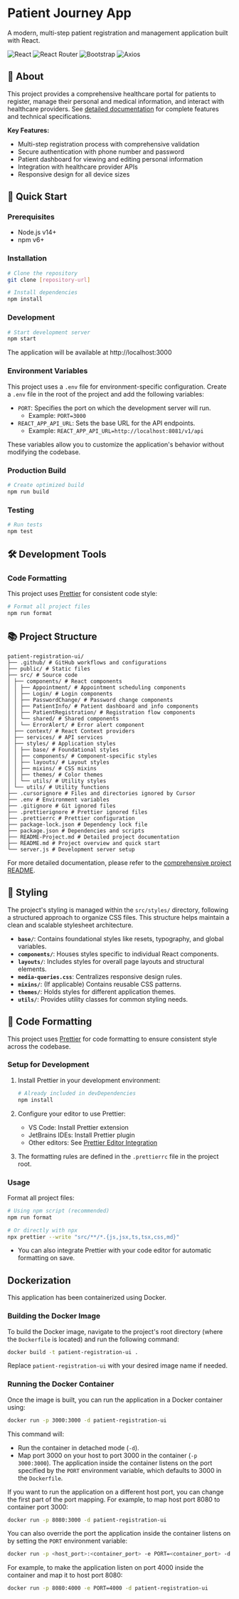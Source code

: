 # Patient Journey App

A modern, multi-step patient registration and management application built with React.

![React](https://img.shields.io/badge/React-19.1.0-61DAFB?style=flat&logo=react)
![React Router](https://img.shields.io/badge/React%20Router-7.6.1-CA4245?style=flat&logo=react-router)
![Bootstrap](https://img.shields.io/badge/Bootstrap-5.3.6-7952B3?style=flat&logo=bootstrap)
![Axios](https://img.shields.io/badge/Axios-1.9.0-5A29E4?style=flat&logo=axios)

## 📑 About

This project provides a comprehensive healthcare portal for patients to register, manage their personal and medical information, and interact with healthcare providers. See [detailed documentation](./README-Project.md) for complete features and technical specifications.

**Key Features:**

- Multi-step registration process with comprehensive validation
- Secure authentication with phone number and password
- Patient dashboard for viewing and editing personal information
- Integration with healthcare provider APIs
- Responsive design for all device sizes

## 🚀 Quick Start

### Prerequisites

- Node.js v14+
- npm v6+

### Installation

```bash
# Clone the repository
git clone [repository-url]

# Install dependencies
npm install
```

### Development

```bash
# Start development server
npm start
```

The application will be available at http://localhost:3000

### Environment Variables

This project uses a `.env` file for environment-specific configuration. Create a `.env` file in the root of the project and add the following variables:

- `PORT`: Specifies the port on which the development server will run.
  - Example: `PORT=3000`
- `REACT_APP_API_URL`: Sets the base URL for the API endpoints.
  - Example: `REACT_APP_API_URL=http://localhost:8081/v1/api`

These variables allow you to customize the application's behavior without modifying the codebase.

### Production Build

```bash
# Create optimized build
npm run build
```

### Testing

```bash
# Run tests
npm test
```

## 🛠️ Development Tools

### Code Formatting

This project uses [Prettier](https://prettier.io/) for consistent code style:

```bash
# Format all project files
npm run format
```

## 📚 Project Structure

```
patient-registration-ui/
├── .github/ # GitHub workflows and configurations
├── public/ # Static files
├── src/ # Source code
│ ├── components/ # React components
│ │ ├── Appointment/ # Appointment scheduling components
│ │ ├── Login/ # Login components
│ │ ├── PasswordChange/ # Password change components
│ │ ├── PatientInfo/ # Patient dashboard and info components
│ │ ├── PatientRegistration/ # Registration flow components
│ │ └── shared/ # Shared components
│ │ └── ErrorAlert/ # Error alert component
│ ├── context/ # React Context providers
│ ├── services/ # API services
│ ├── styles/ # Application styles
│ │ ├── base/ # Foundational styles
│ │ ├── components/ # Component-specific styles
│ │ ├── layouts/ # Layout styles
│ │ ├── mixins/ # CSS mixins
│ │ ├── themes/ # Color themes
│ │ └── utils/ # Utility styles
│ └── utils/ # Utility functions
├── .cursorignore # Files and directories ignored by Cursor
├── .env # Environment variables
├── .gitignore # Git ignored files
├── .prettierignore # Prettier ignored files
├── .prettierrc # Prettier configuration
├── package-lock.json # Dependency lock file
├── package.json # Dependencies and scripts
├── README-Project.md # Detailed project documentation
├── README.md # Project overview and quick start
└── server.js # Development server setup
```

For more detailed documentation, please refer to the [comprehensive project README](./README-Project.md).

## 💅 Styling

The project's styling is managed within the `src/styles/` directory, following a structured approach to organize CSS files. This structure helps maintain a clean and scalable stylesheet architecture.

- **`base/`**: Contains foundational styles like resets, typography, and global variables.
- **`components/`**: Houses styles specific to individual React components.
- **`layouts/`**: Includes styles for overall page layouts and structural elements.
- **`media-queries.css`**: Centralizes responsive design rules.
- **`mixins/`**: (If applicable) Contains reusable CSS patterns.
- **`themes/`**: Holds styles for different application themes.
- **`utils/`**: Provides utility classes for common styling needs.

## 🧹 Code Formatting

This project uses [Prettier](https://prettier.io/) for code formatting to ensure consistent style across the codebase.

### Setup for Development

1. Install Prettier in your development environment:

   ```bash
   # Already included in devDependencies
   npm install
   ```

2. Configure your editor to use Prettier:

   - VS Code: Install Prettier extension
   - JetBrains IDEs: Install Prettier plugin
   - Other editors: See [Prettier Editor Integration](https://prettier.io/docs/en/editors.html)

3. The formatting rules are defined in the `.prettierrc` file in the project root.

### Usage

Format all project files:

```bash
# Using npm script (recommended)
npm run format

# Or directly with npx
npx prettier --write "src/**/*.{js,jsx,ts,tsx,css,md}"
```

- You can also integrate Prettier with your code editor for automatic formatting on save.

## Dockerization

This application has been containerized using Docker.

### Building the Docker Image

To build the Docker image, navigate to the project's root directory (where the `Dockerfile` is located) and run the following command:

```sh
docker build -t patient-registration-ui .
```

Replace `patient-registration-ui` with your desired image name if needed.

### Running the Docker Container

Once the image is built, you can run the application in a Docker container using:

```sh
docker run -p 3000:3000 -d patient-registration-ui
```

This command will:
- Run the container in detached mode (`-d`).
- Map port 3000 on your host to port 3000 in the container (`-p 3000:3000`). The application inside the container listens on the port specified by the `PORT` environment variable, which defaults to 3000 in the `Dockerfile`.

If you want to run the application on a different host port, you can change the first part of the port mapping. For example, to map host port 8080 to container port 3000:

```sh
docker run -p 8080:3000 -d patient-registration-ui
```

You can also override the port the application inside the container listens on by setting the `PORT` environment variable:

```sh
docker run -p <host_port>:<container_port> -e PORT=<container_port> -d patient-registration-ui
```
For example, to make the application listen on port 4000 inside the container and map it to host port 8080:
```sh
docker run -p 8080:4000 -e PORT=4000 -d patient-registration-ui
```
